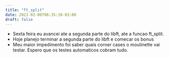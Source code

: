```yaml
---
title: "ft_split"
date: 2021-02-06T06:35:10-03:00
draft: false
---
```


- Sexta feira eu avancei ate a segunda parte do libft, ate a funcao ft_split.
- Hoje planejo terminar a segunda parte do libft e comecar os bonus
- Meu maior impedimento foi saber quais corner cases o moulinette vai testar. Espero que os testes automaticos cobram tudo.
